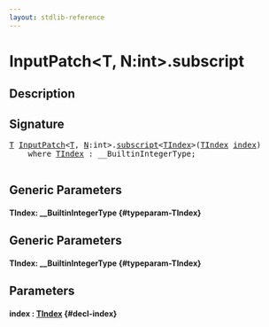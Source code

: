 ```yaml
---
layout: stdlib-reference
---
```


# InputPatch\<T, N:int\>\.subscript

## Description





## Signature 

<pre>
<a href="/stdlib-reference/types/InputPatch/index#typeparam-T" class="code_type">T</a> <a href="/stdlib-reference/types/InputPatch/index" class="code_type">InputPatch</a>&lt;<a href="/stdlib-reference/types/InputPatch/index#typeparam-T" class="code_type">T</a>, <a href="/stdlib-reference/types/InputPatch/index#decl-N" class="code_var">N</a>:<span class="code_keyword">int</span>&gt;.<a href="/stdlib-reference/types/InputPatch/subscript">subscript</a>&lt;<a href="/stdlib-reference/types/InputPatch/subscript#typeparam-TIndex" class="code_type">TIndex</a>&gt;(<a href="/stdlib-reference/types/InputPatch/subscript#typeparam-TIndex" class="code_type">TIndex</a> <a href="/stdlib-reference/types/InputPatch/subscript#decl-index" class="code_param">index</a>)
    <span class='code_keyword'>where</span> <a href="/stdlib-reference/types/InputPatch/subscript#typeparam-TIndex" class="code_type">TIndex</a> : __BuiltinIntegerType;

</pre>

## Generic Parameters

#### TIndex: \_\_BuiltinIntegerType {#typeparam-TIndex}

## Generic Parameters

#### TIndex: \_\_BuiltinIntegerType {#typeparam-TIndex}

## Parameters

#### index  : [TIndex](/stdlib-reference/types/InputPatch/subscript#typeparam-TIndex) {#decl-index}

